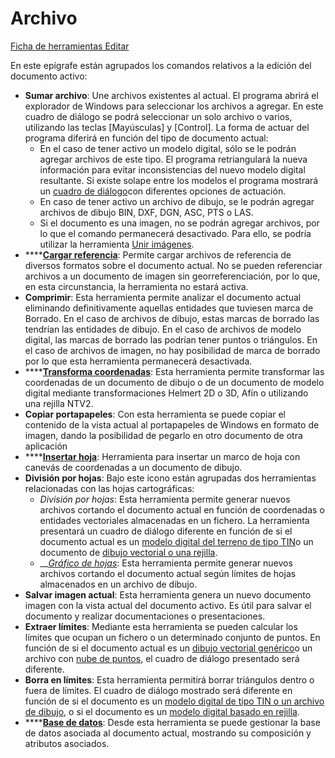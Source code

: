 # Archivo

[Ficha de herramientas Editar](/mdtopx/fichas-de-herramientas/ficha-de-herramientas-editar/)

En este epígrafe están agrupados los comandos relativos a la edición del documento activo:

* **Sumar archivo**: Une archivos existentes al actual. El programa abrirá el explorador de Windows para seleccionar los archivos a agregar. En este cuadro de diálogo se podrá seleccionar un solo archivo o varios, utilizando las teclas \[Mayúsculas\] y \[Control\]. La forma de actuar del programa diferirá en función del tipo de documento actual:
  * En el caso de tener activo un modelo digital, sólo se le podrán agregar archivos de este tipo. El programa retriangulará la nueva información para evitar inconsistencias del nuevo modelo digital resultante. Si existe solape entre los modelos el programa mostrará un [cuadro de diálogo](../../operaciones-con-archivos/agregar-modelos-digitales-del-terreno.md)con diferentes opciones de actuación.
  * En caso de tener activo un archivo de dibujo, se le podrán agregar archivos de dibujo BIN, DXF, DGN, ASC, PTS o LAS.
  * Si el documento es una imagen, no se podrán agregar archivos, por lo que el comando permanecerá desactivado. Para ello, se podría utilizar la herramienta [Unir imágenes](/mdtopx/herramientas-para-imagenes/unir-imagenes.md).
* \*\*\*\*[**Cargar referencia**](../../operaciones-con-archivos/abrir-archivos-de-referencia.md): Permite cargar archivos de referencia de diversos formatos sobre el documento actual. No se pueden referenciar archivos a un documento de imagen sin georreferenciación, por lo que, en esta circunstancia, la herramienta no estará activa.
* **Comprimir**: Esta herramienta permite analizar el documento actual eliminando definitivamente aquellas entidades que tuviesen marca de Borrado. En el caso de archivos de dibujo, estas marcas de borrado las tendrían las entidades de dibujo. En el caso de archivos de modelo digital, las marcas de borrado las podrían tener puntos o triángulos. En el caso de archivos de imagen, no hay posibilidad de marca de borrado por lo que esta herramienta permanecerá desactivada.
* \*\*\*\*[**Transforma coordenadas**](../../otras-herramientas/transformacion-de-coordenadas.md): Esta herramienta permite transformar las coordenadas de un documento de dibujo o de un documento de modelo digital mediante transformaciones Helmert 2D o 3D, Afín o utilizando una rejilla NTV2.
* **Copiar portapapeles**: Con esta herramienta se puede copiar el contenido de la vista actual al portapapeles de Windows en formato de imagen, dando la posibilidad de pegarlo en otro documento de otra aplicación
* \*\*\*\*[**Insertar hoja**](../../otras-herramientas/insertar-hoja.md): Herramienta para insertar un marco de hoja con canevás de coordenadas a un documento de dibujo.
* **División por hojas**: Bajo este icono están agrupadas dos herramientas relacionadas con las hojas cartográficas:
  * _División por hojas_: Esta herramienta permite generar nuevos archivos cortando el documento actual en función de coordenadas o entidades vectoriales almacenadas en un fichero. La herramienta presentará un cuadro de diálogo diferente en función de si el documento actual es un [modelo digital del terreno de tipo TIN](../../otras-herramientas/cortar-por-hojas.md)o un documento de [dibujo vectorial o una rejilla](../../otras-herramientas/division-por-hojas.md).
  * \_\_[_Gráfico de hojas_](../../otras-herramientas/grafico-de-hojas.md): Esta herramienta permite generar nuevos archivos cortando el documento actual según límites de hojas almacenados en un archivo de dibujo.
* **Salvar imagen actual**: Esta herramienta genera un nuevo documento imagen con la vista actual del documento activo. Es útil para salvar el documento y realizar documentaciones o presentaciones.
* **Extraer límites**: Mediante esta herramienta se pueden calcular los límites que ocupan un fichero o un determinado conjunto de puntos. En función de si el documento actual es un [dibujo vectorial genérico](../../otras-herramientas/extraer-limites.md)o un archivo con [nube de puntos](../../otras-herramientas/extraer-limites-lidar.md), el cuadro de diálogo presentado será diferente.
* **Borra en límites**: Esta herramienta permitirá borrar triángulos dentro o fuera de límites. El cuadro de diálogo mostrado será diferente en función de si el documento es un [modelo digital de tipo TIN o un archivo de dibujo](../../herramientas-de-edicion-de-la-triangulacion/borrar-fuera-o-dentro-de-limites.md), o si el documento es un [modelo digital basado en rejilla](../../modulo-virtualand/borra-en-limites.md).
* \*\*\*\*[**Base de datos**](../../otras-herramientas/editar-elementos/base-de-datos.md): Desde esta herramienta se puede gestionar la base de datos asociada al documento actual, mostrando su composición y atributos asociados.

